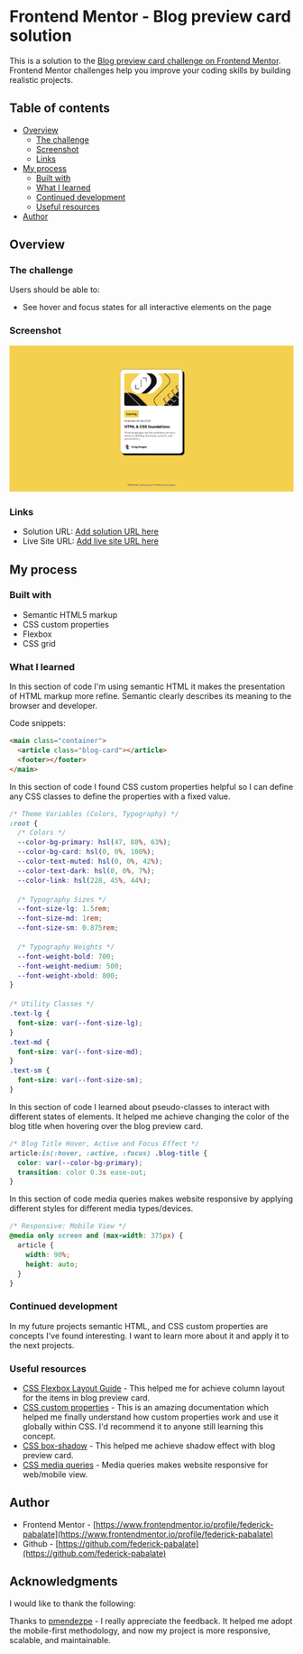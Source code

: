 # Frontend Mentor - Blog preview card solution

This is a solution to the [Blog preview card challenge on Frontend Mentor](https://www.frontendmentor.io/challenges/blog-preview-card-ckPaj01IcS). Frontend Mentor challenges help you improve your coding skills by building realistic projects.

## Table of contents

- [Overview](#overview)
  - [The challenge](#the-challenge)
  - [Screenshot](#screenshot)
  - [Links](#links)
- [My process](#my-process)
  - [Built with](#built-with)
  - [What I learned](#what-i-learned)
  - [Continued development](#continued-development)
  - [Useful resources](#useful-resources)
- [Author](#author)

## Overview

### The challenge

Users should be able to:

- See hover and focus states for all interactive elements on the page

### Screenshot

![](./screenshot.png)

### Links

- Solution URL: [Add solution URL here](https://your-solution-url.com)
- Live Site URL: [Add live site URL here](https://your-live-site-url.com)

## My process

### Built with

- Semantic HTML5 markup
- CSS custom properties
- Flexbox
- CSS grid

### What I learned

In this section of code I'm using semantic HTML it makes the presentation of HTML markup more refine. Semantic clearly describes its meaning to the browser and developer.

Code snippets:

```html
<main class="container">
  <article class="blog-card"></article>
  <footer></footer>
</main>
```

In this section of code I found CSS custom properties helpful so I can define any CSS classes to define the properties with a fixed value.

```css
/* Theme Variables (Colors, Typography) */
:root {
  /* Colors */
  --color-bg-primary: hsl(47, 88%, 63%);
  --color-bg-card: hsl(0, 0%, 100%);
  --color-text-muted: hsl(0, 0%, 42%);
  --color-text-dark: hsl(0, 0%, 7%);
  --color-link: hsl(228, 45%, 44%);

  /* Typography Sizes */
  --font-size-lg: 1.5rem;
  --font-size-md: 1rem;
  --font-size-sm: 0.875rem;

  /* Typography Weights */
  --font-weight-bold: 700;
  --font-weight-medium: 500;
  --font-weight-xbold: 800;
}

/* Utility Classes */
.text-lg {
  font-size: var(--font-size-lg);
}
.text-md {
  font-size: var(--font-size-md);
}
.text-sm {
  font-size: var(--font-size-sm);
}
```

In this section of code I learned about pseudo-classes to interact with different states of elements. It helped me achieve changing the color of the blog title when hovering over the blog preview card.

```css
/* Blog Title Hover, Active and Focus Effect */
article:is(:hover, :active, :focus) .blog-title {
  color: var(--color-bg-primary);
  transition: color 0.3s ease-out;
}
```

In this section of code media queries makes website responsive by applying different styles for different media types/devices.

```css
/* Responsive: Mobile View */
@media only screen and (max-width: 375px) {
  article {
    width: 90%;
    height: auto;
  }
}
```

### Continued development

In my future projects semantic HTML, and CSS custom properties are concepts I've found interesting. I want to learn more about it and apply it to the next projects.

### Useful resources

- [CSS Flexbox Layout Guide](https://css-tricks.com/snippets/css/a-guide-to-flexbox/) - This helped me for achieve column layout for the items in blog preview card.
- [CSS custom properties](https://developer.mozilla.org/en-US/docs/Web/CSS/CSS_cascading_variables/Using_CSS_custom_properties) - This is an amazing documentation which helped me finally understand how custom properties work and use it globally within CSS. I'd recommend it to anyone still learning this concept.
- [CSS box-shadow](https://www.w3schools.com/cssref/css3_pr_box-shadow.php) - This helped me achieve shadow effect with blog preview card.
- [CSS media queries](https://www.w3schools.com/css/css_rwd_mediaqueries.asp) - Media queries makes website responsive for web/mobile view.

## Author

- Frontend Mentor - [https://www.frontendmentor.io/profile/federick-pabalate](https://www.frontendmentor.io/profile/federick-pabalate)
- Github - [https://github.com/federick-pabalate](https://github.com/federick-pabalate)

## Acknowledgments

I would like to thank the following:

Thanks to [pmendezpe](https://www.frontendmentor.io/profile/pmendezpe) - I really appreciate the feedback. It helped me adopt the mobile-first methodology, and now my project is more responsive, scalable, and maintainable.
